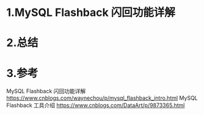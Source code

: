 # 1.MySQL Flashback 闪回功能详解

# 2.总结
# 3.参考
MySQL Flashback 闪回功能详解
https://www.cnblogs.com/waynechou/p/mysql_flashback_intro.html
MySQL Flashback 工具介绍
https://www.cnblogs.com/DataArt/p/9873365.html




